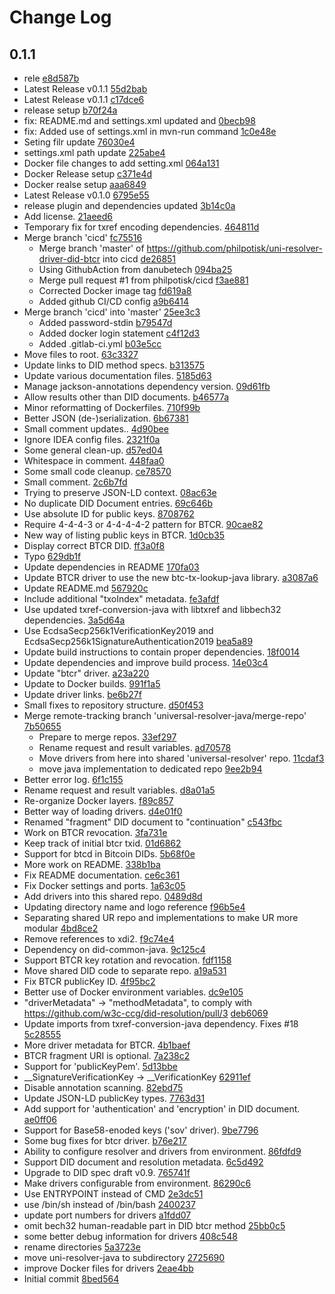 # Change Log

## 0.1.1
* rele [e8d587b](e8d587b2440eab4fa105e4be118bd8d1a596ede6)
* Latest Release v0.1.1 [55d2bab](55d2bab2c1ba4e97d03b11d0ea9cf8429c1df3e4)
* Latest Release v0.1.1 [c17dce6](c17dce64980c42ac9d97281a179e5040fa59dda1)
* release setup [b70f24a](b70f24a116c8e6eab9eae20a3b240f982bfb136c)
* fix: README.md and settings.xml updated and [0becb98](0becb985eca4d5901a3dd1b6930eff6296ae120a)
* fix: Added use of settings.xml in mvn-run command [1c0e48e](1c0e48ec83f68f1f9f74d4b64d4af66e04553d9c)
* Seting filr update [76030e4](76030e4a216888b6bc1a59e8ab7501d43b85877b)
* settings.xml path update [225abe4](225abe47fbb4c4adcd34f470e083064e68cb3966)
* Docker file changes to add setting.xml [064a131](064a131f90567eb0ce9af4aef969988469b9079b)
* Docker Release setup [c371e4d](c371e4df1fcd2343f00387fe20abe4ce8151b2ea)
* Docker realse setup [aaa6849](aaa68494cc95d0637e07cf56a83e3b9799314ecc)
* Latest Release v0.1.0 [6795e55](6795e553855612f2b7dc9c4b9c72896edf829fa6)
* release plugin and dependencies updated [3b14c0a](3b14c0aeacd77d440673ed0b23133a1b3feb895b)
* Add license. [21aeed6](21aeed675407318458fbbbbe2396188b52b63d50)
* Temporary fix for txref encoding dependencies. [464811d](464811d1b94f60c96aed6970c9319e4ca9d81106)
* Merge branch &#39;cicd&#39; [fc75516](fc755161a6d65cbe1226402f3f9aca9a6d26baec)
    * Merge branch &#39;master&#39; of https://github.com/philpotisk/uni-resolver-driver-did-btcr into cicd [de26851](de268517c3654a502f0ead1b99678fe6744336fa)
    * Using GithubAction from danubetech [094ba25](094ba25b6a6302be2fae443f8188c50f7ea36a07)
    * Merge pull request #1 from philpotisk/cicd [f3ae881](f3ae88194770ac24a7e3c4c37f18a21d6721adaa)
    * Corrected Docker image tag [fd619a8](fd619a88ecec39979a0ef0e1e5eeda900b1e156f)
    * Added github CI/CD config [a9b6414](a9b6414fb3bcb1d6b682699f4eda0ab6f5894580)
* Merge branch &#39;cicd&#39; into &#39;master&#39; [25ee3c3](25ee3c3e68f21052cadc41cb90ca1f6228eed6a4)
    * Added password-stdin [b79547d](b79547db397c722f8874b15ef268e62051f8c966)
    * Added docker login statement [c4f12d3](c4f12d3d507eee860c47aaa7d3fa5baac1e024d3)
    * Added .gitlab-ci.yml [b03e5cc](b03e5cc4411e1658594b773a29d873e7a147c9c9)
* Move files to root. [63c3327](63c3327d05d270a8b6072c0a67aa5568bdb2ac4c)
* Update links to DID method specs. [b313575](b313575d5079cfd5c203c26df56a82e2ef4f5352)
* Update various documentation files. [5185d63](5185d639c45c5bc384e3ed88e7cd5bb9f4142576)
* Manage jackson-annotations dependency version. [09d61fb](09d61fbf34fc4c802a4df7f27578a4e53607da84)
* Allow results other than DID documents. [b46577a](b46577a1bd58ab1900b3b52afa2ea58e03ad950e)
* Minor reformatting of Dockerfiles. [710f99b](710f99b54e541e4c00737683387eb13c7bad5dcc)
* Better JSON (de-)serialization. [6b67381](6b67381e8ee2e001f732d73fd08fe68d3011c02e)
* Small comment updates.. [4d90bee](4d90beeb30f48c8aa39b273ec4749bef687dbd26)
* Ignore IDEA config files. [2321f0a](2321f0a5b6ef46d0739e462d2687f9ac56216791)
* Some general clean-up. [d57ed04](d57ed0432e5ba7444c1a33b408e5ed1334efeae6)
* Whitespace in comment. [448faa0](448faa0b085a61e81a2bd36153c344624623fc24)
* Some small code cleanup. [ce78570](ce785702df491c03ec780ca253cdcb3ce5b2f63b)
* Small comment. [2c6b7fd](2c6b7fd1043200be42076fa3684dfe765a9c4118)
* Trying to preserve JSON-LD context. [08ac63e](08ac63e57b415ff7ca989d37d1d61c3822c3170e)
* No duplicate DID Document entries. [69c646b](69c646b28babc40231039890aba408d58fca8c9e)
* Use absolute ID for public keys. [8708762](870876203780a066e1eff9da6a174dea30fc3549)
* Require 4-4-4-3 or 4-4-4-4-2 pattern for BTCR. [90cae82](90cae820cd002353e8f675db8ce56490c533af91)
* New way of listing public keys in BTCR. [1d0cb35](1d0cb35fd26546c538e60817fd065429035ba016)
* Display correct BTCR DID. [ff3a0f8](ff3a0f85c76433c3586a07e3923aedc5edc401c0)
* Typo [629db1f](629db1ff75a2b99e929ccd1f033b2e6135b2838d)
* Update dependencies in README [170fa03](170fa03ceedc1a9fe5a2641de35ae09b719bca01)
* Update BTCR driver to use the new btc-tx-lookup-java library. [a3087a6](a3087a6aa50aef12e9439cf6e23aeedd5d4510d4)
* Update README.md [567920c](567920ca3cac0cdab25d7bac91dad59f5442bd39)
* Include additional &quot;txoIndex&quot; metadata. [fe3afdf](fe3afdf6eddef9780d988b7283c2d2a5fb706901)
* Use updated txref-conversion-java with libtxref and libbech32 dependencies. [3a5d64a](3a5d64a32767cb8a3d1d99f7e3b21d602bbd8a24)
* Use EcdsaSecp256k1VerificationKey2019 and EcdsaSecp256k1SignatureAuthentication2019 [bea5a89](bea5a8915787ab55977fcb0e54213d4a9a7a0227)
* Update build instructions to contain proper dependencies. [18f0014](18f0014e5e5f03a290dc9fa2c3c709a9f3197b7e)
* Update dependencies and improve build process. [14e03c4](14e03c486ec21900041fa1fa6d49b7bfaf6de9c1)
* Update &quot;btcr&quot; driver. [a23a220](a23a2202f5a57f5b4b3e9e6aa07a72c78be451e7)
* Update to Docker builds. [991f1a5](991f1a5d6ad24634045b7f6156d010e3c610e729)
* Update driver links. [be6b27f](be6b27f8eb8cd94ae83fd571964711d5212291e0)
* Small fixes to repository structure. [d50f453](d50f4532348e7bad9d425910ab06b4a6ad08ef34)
* Merge remote-tracking branch &#39;universal-resolver-java/merge-repo&#39; [7b50655](7b506553f5655935fa448b07f207df1c6a6480bc)
    * Prepare to merge repos. [33ef297](33ef2971fa820f7f506d7430c9ad0033a7e09c93)
    * Rename request and result variables. [ad70578](ad70578e272b489ce066a74fd34518a66ab9fcc1)
    * Move drivers from here into shared &#39;universal-resolver&#39; repo. [11cdaf3](11cdaf31596651e3a123c9fbb439d9faae216e8a)
    * move java implementation to dedicated repo [9ee2b94](9ee2b9409f6bf74aae9f1bedd3aba59e4e3ddd47)
* Better error log. [6f1c155](6f1c1555ccabda431c4e5b97a59f2300f6356068)
* Rename request and result variables. [d8a01a5](d8a01a50e286cf7b0f202ca26a24e64e8ce3c25e)
* Re-organize Docker layers. [f89c857](f89c85749449cf631e752c8aa4dc8597d0a2228a)
* Better way of loading drivers. [d4e01f0](d4e01f028b5924d18dcb393e3aaf501a673bcd30)
* Renamed &quot;fragment&quot; DID document to &quot;continuation&quot; [c543fbc](c543fbc5c33c9b4299f0968c3c662dbb12bad1c4)
* Work on BTCR revocation. [3fa731e](3fa731e0ab87121798b73b68176dea1c320603cd)
* Keep track of initial btcr txid. [01d6862](01d6862c77ed49b2ef26b94bfc201e47a188a478)
* Support for btcd in Bitcoin DIDs. [5b68f0e](5b68f0e74a5d15257e6dbea3ab3166b7b58ba4d1)
* More work on README. [338b1ba](338b1ba4b187be62c8ad430eff6e0b97c5dd246d)
* Fix README documentation. [ce6c361](ce6c361a6474c1eae018a7fe33dbeaa792ebbb35)
* Fix Docker settings and ports. [1a63c05](1a63c05d8bdb29462bce9a9275c975ab9a2dd30b)
* Add drivers into this shared repo. [0489d8d](0489d8da4dad87f090e090bc6fcf3e9747c9b63e)
* Updating directory name and logo reference [f96b5e4](f96b5e4f0cbdc4c2d6bb1565b463906cf724d21e)
* Separating shared UR repo and implementations to make UR more modular [4bd8ce2](4bd8ce2306366e6e7a97974c7fb7d0d230b728bf)
* Remove references to xdi2. [f9c74e4](f9c74e4034e8330c797a2a0855159a2d677851a2)
* Dependency on did-common-java. [9c125c4](9c125c42c3ae462488dbca60eb755de80ce65851)
* Support BTCR key rotation and revocation. [fdf1158](fdf1158a4bfef92c5dd3fce84115b0b2da9c20bd)
* Move shared DID code to separate repo. [a19a531](a19a5317ce46c1734465873a1f6a07be9c2b419f)
* Fix BTCR publicKey ID. [4f95bc2](4f95bc2fbf9d43237fcd70a88f753f370a4306a1)
* Better use of Docker environment variables. [dc9e105](dc9e105caa9802bf559b54d6f499e0c030f754ba)
* &quot;driverMetadata&quot; -&gt; &quot;methodMetadata&quot;, to comply with https://github.com/w3c-ccg/did-resolution/pull/3 [deb6069](deb6069c4ff6896160eeffe89a5cc078dd8dd12d)
* Update imports from txref-conversion-java dependency. Fixes #18 [5c28555](5c285554389b334d9ad94158e15dc455fc0c4cdb)
* More driver metadata for BTCR. [4b1baef](4b1baef1b55debde7084386fc248e5029354798f)
* BTCR fragment URI is optional. [7a238c2](7a238c2a15385cb4d4078592b27751e8e61b62fd)
* Support for &#39;publicKeyPem&#39;. [5d13bbe](5d13bbe6ae11961c5a362f7f1fee1aff65741616)
* __SignatureVerificationKey -&gt; __VerificationKey [62911ef](62911efd7bf4812dbe8e9aa3bd98f5d1a13f6e01)
* Disable annotation scanning. [82ebd75](82ebd7535b155995b7b80ab5ad4f639e85d8185b)
* Update JSON-LD publicKey types. [7763d31](7763d314910292bc4252e0c1398034e700e20267)
* Add support for &#39;authentication&#39; and &#39;encryption&#39; in DID document. [ae0ff06](ae0ff065007eb91ca801438796ea3382bffc7288)
* Support for Base58-enoded keys (&#39;sov&#39; driver). [9be7796](9be7796780a62b4009e4b03c733a883b804e3c0c)
* Some bug fixes for btcr driver. [b76e217](b76e217f5ec5f360d3ac09b57b8dcec60ea0ba7a)
* Ability to configure resolver and drivers from environment. [86fdfd9](86fdfd9554e291a46517a131dfb3589d3b9b380f)
* Support DID document and resolution metadata. [6c5d492](6c5d492f6f313db76344ae8fc35ad987990f64e3)
* Upgrade to DID spec draft v0.9. [765741f](765741f5373ce3c219699fb1890a8e90aa28e4ae)
* Make drivers configurable from environment. [86290c6](86290c6a8fec70178af30b8ca55d280f2a1fcfc4)
* Use ENTRYPOINT instead of CMD [2e3dc51](2e3dc51f2b51f23f05fe1f1f5075974041c22f52)
* use /bin/sh instead of /bin/bash [2400237](2400237feae2025612be406d1731df9966b8040d)
* update port numbers for drivers [a1fdd07](a1fdd072f831a2b36b653a5e15c785be7de3c754)
* omit bech32 human-readable part in DID btcr method [25bb0c5](25bb0c54db599571bca2bf7801e3de58b39c58e5)
* some better debug information for drivers [408c548](408c548f240c6824877ffbb4028e1ff96b9f3e8d)
* rename directories [5a3723e](5a3723e0faa6986c55c3b3c1621adcdfc3b8f34f)
* move uni-resolver-java to subdirectory [2725690](2725690d7320faafd7a78e6afee259201ad429db)
* improve Docker files for drivers [2eae4bb](2eae4bbd7bb7c976eb9139aca03f0b5e08aacc6a)
* Initial commit [8bed564](8bed564f8b7f42951fd350a1f64a57580a55e8f2)

